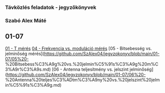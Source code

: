 ### Távközlés feladatok - jegyzőkönyvek

### Szabó Alex Máté

## 01-07

   [01 - T mérés](https://github.com/SzAlex04/jegyzokonyv/blob/main/01-07/01%20-%20T%20m%C3%A9r%C3%A9s.md)
   [04 - Frekvencia vs. moduláció mérés](https://github.com/SzAlex04/jegyzokonyv/blob/main/01-07/04%20-%20Frekvencia%20vs.%20modul%C3%A1ci%C3%B3%20m%C3%A9r%C3%A9s.md)
   [05 - Bitsebesség vs. jelminőség mérés](https://github.com/SzAlex04/jegyzokonyv/blob/main/01-07/05%20- 
   %20Bitsebess%C3%A9g%20vs.%20jelmin%C5%91s%C3%A9g%20m%C3%A9r%C3%A9s.md)
   [06 - Antenna teljesítmény vs. jelszint jelminőség](https://github.com/SzAlex04/jegyzokonyv/blob/main/01-07/06%20- 
   %20Antenna%20teljes%C3%ADtm%C3%A9ny%20vs.%20jelszint%20jelmin%C5%91s%C3%A9g.md)

